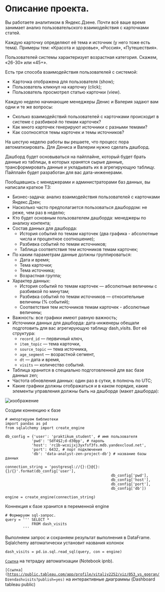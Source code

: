 # Описание проекта.

Вы работаете аналитиком в Яндекс.Дзене. Почти всё ваше время занимает анализ пользовательского взаимодействия с карточками статей.

Каждую карточку определяют её тема и источник (у него тоже есть тема). Примеры тем: «Красота и здоровье», «Россия», «Путешествия».

Пользователей системы характеризует возрастная категория. Скажем, «26-30» или «45+».

Есть три способа взаимодействия пользователей с системой:

-    Карточка отображена для пользователя (show);
-    Пользователь кликнул на карточку (click);
-    Пользователь просмотрел статью карточки (view).

Каждую неделю начинающие менеджеры Денис и Валерия задают вам одни и те же вопросы:

-    Сколько взаимодействий пользователей с карточками происходит в системе с разбивкой по темам карточек?
-    Как много карточек генерируют источники с разными темами?
-    Как соотносятся темы карточек и темы источников?

На шестую неделю работы вы решаете, что процесс пора автоматизировать. Для Дениса и Валерии нужно сделать дашборд.

Дашборд будет основываться на пайплайне, который будет брать данные из таблицы, в которых хранятся сырые данные, трансформировать данные и укладывать их в агрегирующую таблицу. Пайплайн будет разработан для вас дата-инженерами.

Пообщавшись с менеджерами и администраторами баз данных, вы написали краткое ТЗ:

-    Бизнес-задача: анализ взаимодействия пользователей с карточками Яндекс.Дзен;
-    Насколько часто предполагается пользоваться дашбордом: не реже, чем раз в неделю;
-    Кто будет основным пользователем дашборда: менеджеры по анализу контента;
-    Состав данных для дашборда:
     -   История событий по темам карточек (два графика - абсолютные числа и процентное соотношение);
     -   Разбивка событий по темам источников;
     -   Таблица соответствия тем источников темам карточек;
-    По каким параметрам данные должны группироваться:
     -   Дата и время;
     -   Тема карточки;
     -   Тема источника;
     -   Возрастная группа;
-    Характер данных:
     -   История событий по темам карточек — абсолютные величины с разбивкой по минутам;
     -   Разбивка событий по темам источников — относительные величины (% событий);
     -   Соответствия тем источников темам карточек - абсолютные величины;
-    Важность: все графики имеют равную важность;
-    Источники данных для дашборда: дата-инженеры обещали подготовить для вас агрегирующую таблицу dash_visits. Вот её структура:
     -   `record_id` — первичный ключ,
     -   `item_topic` — тема карточки,
     -   `source_topic` — тема источника,
     -   `age_segment` — возрастной сегмент,
     -   `dt` — дата и время,
     -   `visits` — количество событий.
-    Таблица хранится в специально подготовленной для вас базе данных zen;
-    Частота обновления данных: один раз в сутки, в полночь по UTC;
-    Какие графики должны отображаться и в каком порядке, какие элементы управления должны быть на дашборде (макет дашборда):

![изображение](https://user-images.githubusercontent.com/104757775/208314899-c82f8469-645a-4f71-9191-9d00d78958ed.png)

Создим коннекцию к базе
```
# импортируем библиотеки
import pandas as pd
from sqlalchemy import create_engine

db_config = {'user': 'praktikum_student', # имя пользователя
            'pwd': 'Sdf4$2;d-d30pp', # пароль
            'host': 'rc1b-wcoijxj3yxfsf3fs.mdb.yandexcloud.net',
            'port': 6432, # порт подключения
            'db': 'data-analyst-zen-project-db'} # название базы данных

connection_string = 'postgresql://{}:{}@{}:{}/{}'.format(db_config['user'],
                                                db_config['pwd'],
                                                db_config['host'],
                                                db_config['port'],
                                                db_config['db'])

engine = create_engine(connection_string)
```
Коннекция к базе хранится в переменной engine

```
# Формируем sql-запрос.
query = ''' SELECT *
            FROM dash_visits
        '''
```
Выполняем запрос и сохраняем результат выполнения в DataFrame.    
Sqlalchemy автоматически установит названия колонок
```
dash_visits = pd.io.sql.read_sql(query, con = engine)
```
<code>[Ссылка](https://colab.research.google.com/drive/1CDUiUL1NmqVJi63BBeTQ-na3NCZXgV8c?usp=sharing#scrollTo=W3QpY_b1hwye)</code> на тетрадку автоматизации (Notebook ipnb).

<code>[Ссылка](https://public.tableau.com/app/profile/vitaliy2252/viz/053_vs_gogran/
Dzendashvisits?publish=yes)</code> на интерактивные диаграммы (Dashboard tableau public)
